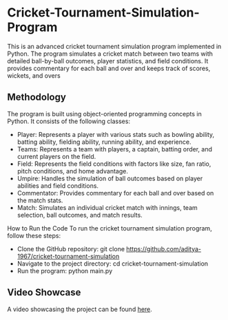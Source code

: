 # Cricket-Tournament-Simulation-Program
This is an advanced cricket tournament simulation program implemented in Python. The program simulates a cricket match between two teams with detailed ball-by-ball outcomes, player statistics, and field conditions. It provides commentary for each ball and over and keeps track of scores, wickets, and overs


## Methodology
The program is built using object-oriented programming concepts in Python. It consists of the following classes:

* Player: Represents a player with various stats such as bowling ability, batting ability, fielding ability, running ability, and experience.
* Teams: Represents a team with players, a captain, batting order, and current players on the field.
* Field: Represents the field conditions with factors like size, fan ratio, pitch conditions, and home advantage.
* Umpire: Handles the simulation of ball outcomes based on player abilities and field conditions.
* Commentator: Provides commentary for each ball and over based on the match stats.
* Match: Simulates an individual cricket match with innings, team selection, ball outcomes, and match results.


How to Run the Code
To run the cricket tournament simulation program, follow these steps:

* Clone the GitHub repository: git clone https://github.com/aditya-1967/cricket-tournament-simulation
* Navigate to the project directory: cd cricket-tournament-simulation
* Run the program: python main.py


## Video Showcase
A video showcasing the project can be found [here](https://drive.google.com/file/d/1qFxH2wN39OHhOT0mI6n4VzByWvgrAu-T/view?usp=sharing).
